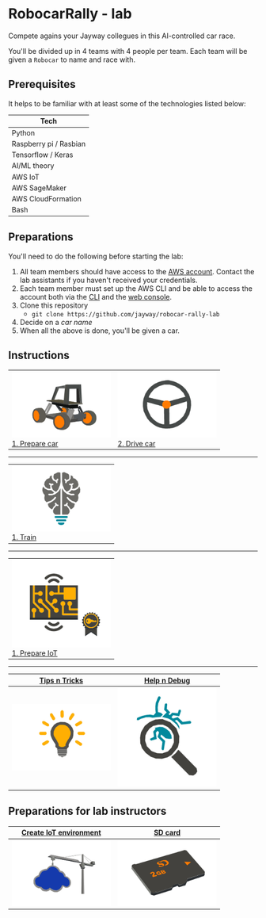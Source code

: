 # RobocarRally - lab

Compete agains your Jayway collegues in this AI-controlled car race.

You'll be divided up in 4 teams with 4 people per team. Each team will be given a `Robocar` to name and race with.

## Prerequisites

It helps to be familiar with at least some of the technologies listed below:

| Tech      |
| --------- | 
| Python |
| Raspberry pi / Rasbian |
| Tensorflow / Keras |
| AI/ML theory |
| AWS IoT |
| AWS SageMaker |
| AWS CloudFormation |
| Bash |

## Preparations

You'll need to do the following before starting the lab:

1. All team members should have access to the [AWS account](https://648414911232.signin.aws.amazon.com/console). Contact the lab assistants if you haven't received your credentials.
1. Each team member must set up the AWS CLI and be able to access the account both via the [CLI](https://aws.amazon.com/cli) and the [web console](https://648414911232.signin.aws.amazon.com/console).
1. Clone this repository
   - `git clone https://github.com/jayway/robocar-rally-lab`
1. Decide on a *car name*
1. When all the above is done, you'll be given a car.

## Instructions

<table>
  <tr>
    <td>
      <img src="docs/donkey-car.jpg" width="200">
      <figcaption>
        <a href="/docs/PREPARE-CAR.md">1. Prepare car</a>
      </figcaption>
    </td>
    <td>
      <img src="docs/steering-wheel.jpg" width="200">
      <figcaption>
        <a href="/docs/DRIVE-CAR.md">2. Drive car</a>
      </figcaption>
    </td> 
  </tr>
</table>

---

<table>
  <tr>
    <td>
      <img src="docs/ai.jpg" width="200">
      <figcaption>
        <a href="/docs/AI.md">1. Train</a>
      </figcaption>
    </td>
  </tr>
</table>

---

<table>
  <tr>
    <td>
      <img src="docs/prepare-iot-thing.jpg" width="200">
      <figcaption>
        <a href="/docs/PREPARE-IOT.md">1. Prepare IoT</a>
      </figcaption>
    </td>
  </tr>
</table>

---

| [Tips n Tricks](docs/TIPS-N-TRICKS.md)          | [Help n Debug](docs/HELP.md) |
|     :---:                                       | :---: |
| [<img src="docs/tips-n-tricks.jpg" width="200">](docs/TIPS-N-TRICKS.md)  | [<img src="docs/debug.jpg" width="200">](docs/HELP.md) |

## Preparations for lab instructors

| [Create IoT environment](docs/CREATE-IOT-ENV.md)  | [SD card](sdcard/README.md) |
|     :---:                                       | :---: |
| [<img src="docs/setup-iot.jpg" width="200">](docs/CREATE-IOT-ENV.md)     | [<img src="docs/sdcard.jpg" width="200">](sdcard/README.md) |